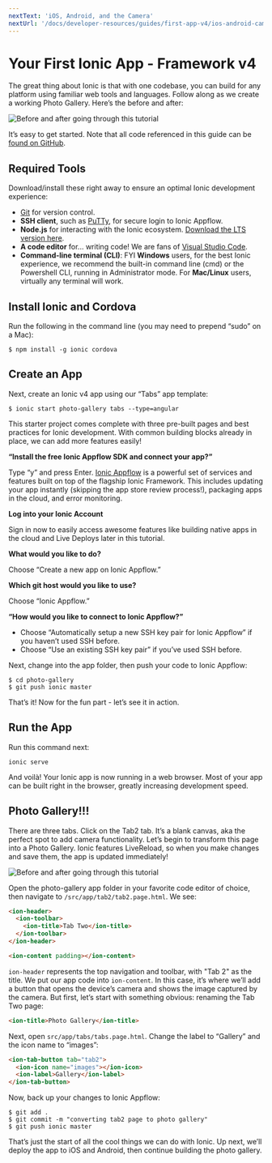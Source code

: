 ```yaml
---
nextText: 'iOS, Android, and the Camera'
nextUrl: '/docs/developer-resources/guides/first-app-v4/ios-android-camera'
---
```


# Your First Ionic App - Framework v4

<p class="intro">
The great thing about Ionic is that with one codebase, you can build for any platform using familiar web tools and languages. Follow along as we create a working Photo Gallery. Here’s the before and after:
</p>

![Before and after going through this tutorial](/docs/assets/img/guides/first-app-v3/gallery-combined.png)

It’s easy to get started. Note that all code referenced in this guide can be [found on GitHub](https://github.com/ionic-team/photo-gallery-tutorial-ionic4/).

## Required Tools
Download/install these right away to ensure an optimal Ionic development experience:
* [Git](https://git-scm.com/downloads) for version control.
* <strong>SSH client</strong>, such as [PuTTy](https://www.putty.org/), for secure login to Ionic Appflow.
* <strong>Node.js</strong> for interacting with the Ionic ecosystem. [Download the LTS version here](https://nodejs.org/en/).
* <strong>A code editor</strong> for... writing code! We are fans of [Visual Studio Code](https://code.visualstudio.com/).
* <strong>Command-line terminal (CLI)</strong>: FYI <strong>Windows</strong> users, for the best Ionic experience, we recommend the built-in command line (cmd) or the Powershell CLI, running in Administrator mode. For <strong>Mac/Linux</strong> users, virtually any terminal will work.

## Install Ionic and Cordova
Run the following in the command line (you may need to prepend “sudo” on a Mac):

```shell
$ npm install -g ionic cordova
```

## Create an App
Next, create an Ionic v4 app using our “Tabs” app template:

```shell
$ ionic start photo-gallery tabs --type=angular
```

This starter project comes complete with three pre-built pages and best practices for Ionic development. With common building blocks already in place, we can add more features easily!

<strong>“Install the free Ionic Appflow SDK and connect your app?”</strong>

Type “y” and press Enter. [Ionic Appflow](https://ionicframework.com/Appflow) is a powerful set of services and features built on top of the flagship Ionic Framework. This includes updating your app instantly (skipping the app store review process!), packaging apps in the cloud, and error monitoring.

<strong>Log into your Ionic Account</strong>

Sign in now to easily access awesome features like building native apps in the cloud and Live Deploys later in this tutorial. 

<strong>What would you like to do?</strong>

Choose “Create a new app on Ionic Appflow.”

<strong>Which git host would you like to use?</strong>

Choose “Ionic Appflow.”

<strong>“How would you like to connect to Ionic Appflow?”</strong>

* Choose “Automatically setup a new SSH key pair for Ionic Appflow” if you haven’t used SSH before.
* Choose “Use an existing SSH key pair” if you’ve used SSH before. 

Next, change into the app folder, then push your code to Ionic Appflow:

```shell
$ cd photo-gallery
$ git push ionic master
```

That’s it! Now for the fun part - let’s see it in action.

## Run the App
Run this command next:

```shell
ionic serve
```

And voilà! Your Ionic app is now running in a web browser. Most of your app can be built right in the browser, greatly increasing development speed.

## Photo Gallery!!!
There are three tabs. Click on the Tab2 tab. It’s a blank canvas, aka the perfect spot to add camera functionality. Let’s begin to transform this page into a Photo Gallery. Ionic features LiveReload, so when you make changes and save them, the app is updated immediately!

![Before and after going through this tutorial](/docs/assets/img/guides/first-app-v3/email-photogallery.gif)

Open the photo-gallery app folder in your favorite code editor of choice, then navigate to `/src/app/tab2/tab2.page.html`. We see:

```html
<ion-header>
  <ion-toolbar>
    <ion-title>Tab Two</ion-title>
  </ion-toolbar>
</ion-header>

<ion-content padding></ion-content>
```

`ion-header` represents the top navigation and toolbar, with "Tab 2" as the title. We put our app code into `ion-content`. In this case, it’s where we’ll add a button that opens the device’s camera and shows the image captured by the camera. But first, let’s start with something obvious: renaming the Tab Two page:

```html
<ion-title>Photo Gallery</ion-title>
```

Next, open `src/app/tabs/tabs.page.html`. Change the label to “Gallery” and the icon name to “images”:

```html
<ion-tab-button tab="tab2">
  <ion-icon name="images"></ion-icon>
  <ion-label>Gallery</ion-label>
</ion-tab-button>
```

Now, back up your changes to Ionic Appflow:

```shell
$ git add .
$ git commit -m "converting tab2 page to photo gallery"
$ git push ionic master
```

That’s just the start of all the cool things we can do with Ionic. Up next, we’ll deploy the app to iOS and Android, then continue building the photo gallery.

